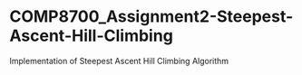 # COMP8700_Assignment2-Steepest-Ascent-Hill-Climbing
Implementation of Steepest Ascent Hill Climbing Algorithm
